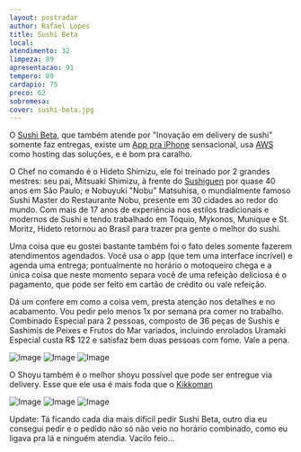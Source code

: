 ```yaml
---
layout: postradar
author: Rafael Lopes
title: Sushi Beta
local:
atendimento: 32
limpeza: 89
apresentacao: 91
tempero: 89
cardapio: 75
preco: 62
sobremesa:
cover: sushi-beta.jpg
---
```


O [Sushi Beta], que também atende por "Inovação em delivery de sushi" somente faz entregas, existe um [App pra iPhone](https://itunes.apple.com/us/app/sushi-beta/id979065642?mt=8) sensacional, usa [AWS](http://aws.amazon.com/) como hosting das soluções, e é bom pra caralho.

O Chef no comando é o Hideto Shimizu, ele foi treinado por 2 grandes mestres: seu pai, Mitsuaki Shimizu, à frente do [Sushiguen] por quase 40 anos em São Paulo; e Nobuyuki "Nobu" Matsuhisa, o mundialmente famoso Sushi Master do Restaurante Nobu, presente em 30 cidades ao redor do mundo. Com mais de 17 anos de experiência nos estilos tradicionais e modernos de Sushi e tendo trabalhado em Tóquio, Mykonos, Munique e St. Moritz, Hideto retornou ao Brasil para trazer pra gente o melhor do sushi.

Uma coisa que eu gostei bastante também foi o fato deles somente fazerem atendimentos agendados. Você usa o app (que tem uma interface incrível) e agenda uma entrega; pontualmente no horário o motoqueiro chega e a única coisa que neste momento separa você de uma refeição deliciosa é o pagamento, que pode ser feito em cartão de crédito ou vale refeição.

Dá um confere em como a coisa vem, presta atenção nos detalhes e no acabamento. Vou pedir pelo menos 1x por semana pra comer no trabalho. Combinado Especial para 2 pessoas, composto de 36 peças de Sushis e Sashimis de Peixes e Frutos do Mar variados, incluindo enrolados Uramaki Especial custa R$ 122 e satisfaz bem duas pessoas com fome. Vale a pena.

![Image](/media/712/sushi-beta-1.jpg)
![Image](/media/712/sushi-beta-2.jpg)
![Image](/media/712/sushi-beta-3.jpg)

O Shoyu também é o melhor shoyu possível que pode ser entregue via delivery. Esse que ele usa é mais foda que o [Kikkoman]

![Image](/media/712/sushi-beta-4.jpg)
![Image](/media/712/sushi-beta-5.jpg)
![Image](/media/712/sushi-beta-6.jpg)

Update: Tá ficando cada dia mais difícil pedir Sushi Beta, outro dia eu consegui pedir e o pedido não só não veio no horário combinado, como eu ligava pra lá e ninguém atendia. Vacilo feio...

[Sushi Beta]: http://http://www.sushibeta.com.br/
[Sushiguen]: /sushiguen
[Kikkoman]: http://www.kikkomanusa.com/index.html